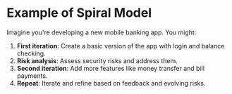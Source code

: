 # Example of Spiral Model

Imagine you're developing a new mobile banking app. You might:
1. **First iteration**: Create a basic version of the app with login and balance checking.
2. **Risk analysis**: Assess security risks and address them.
3. **Second iteration**: Add more features like money transfer and bill payments.
4. **Repeat**: Iterate and refine based on feedback and evolving risks.
